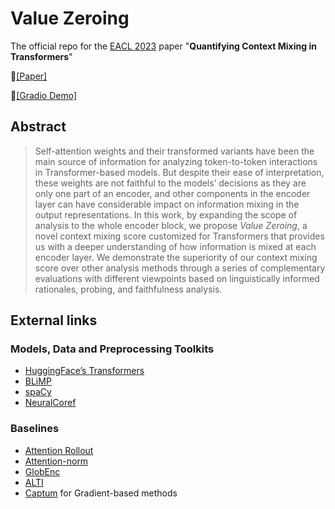 # Value Zeroing
The official repo for the [EACL 2023](https://2023.eacl.org/) paper "__Quantifying Context Mixing in Transformers__"

📃[[Paper]](https://arxiv.org/pdf/2301.12971.pdf)

🤗[[Gradio Demo]](https://huggingface.co/spaces/amsterdamNLP/value-zeroing)

## Abstract
> Self-attention weights and their transformed variants have been the main source of information for analyzing token-to-token interactions in Transformer-based models. But despite their ease of interpretation, these weights are not faithful to the models’ decisions as they are only one part of an encoder, and other components in the encoder layer can have considerable impact on information mixing in the output representations. In this work, by expanding the scope of analysis to the whole encoder block, we propose _Value Zeroing_, a novel context mixing score customized for Transformers that provides us with a deeper understanding of how information is mixed at each encoder layer. We demonstrate the superiority of our context mixing score over other analysis methods through a series of complementary evaluations with different viewpoints based on linguistically informed rationales, probing, and faithfulness analysis.



## External links 

### Models, Data and Preprocessing Toolkits
* [HuggingFace’s Transformers](https://github.com/huggingface/transformers)
* [BLiMP](https://github.com/alexwarstadt/blimp)
* [spaCy](https://github.com/explosion/spaCy)
* [NeuralCoref](https://github.com/huggingface/neuralcoref)

### Baselines
* [Attention Rollout](https://github.com/samiraabnar/attention_flow)
* [Attention-norm](https://github.com/gorokoba560/norm-analysis-of-transformer)
* [GlobEnc](https://github.com/mohsenfayyaz/GlobEnc)
* [ALTI](https://github.com/mt-upc/transformer-contributions)
* [Captum](https://captum.ai/) for Gradient-based methods

